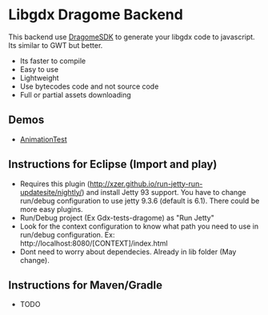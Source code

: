 # Libgdx Dragome Backend
This backend use [DragomeSDK](https://github.com/dragome/dragome-sdk) to generate your libgdx code to javascript. Its similar to GWT but better.
* Its faster to compile
* Easy to use
* Lightweight
* Use bytecodes code and not source code
* Full or partial assets downloading 

## Demos
* [AnimationTest](http://xpenatan.github.io/dragome-backend/index.html) 

## Instructions for Eclipse (Import and play)
* Requires this plugin (http://xzer.github.io/run-jetty-run-updatesite/nightly/) and install Jetty 93 support. You have to change run/debug configuration to use jetty 9.3.6 (default is 6.1). There could be more easy plugins.
* Run/Debug project (Ex Gdx-tests-dragome) as "Run Jetty"
* Look for the context configuration to know what path you need to use in run/debug configuration. Ex: http://localhost:8080/[CONTEXT]/index.html
* Dont need to worry about dependecies. Already in lib folder (May change).

## Instructions for Maven/Gradle
* TODO
